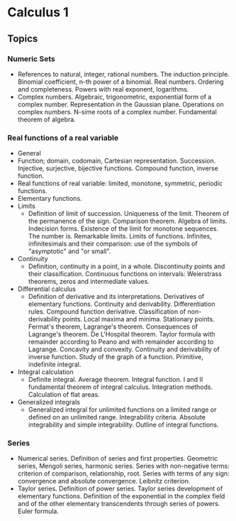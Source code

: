 # Calculus 1

## Topics

### Numeric Sets
- References to natural, integer, rational numbers. The induction principle. Binomial coefficient, n-th power of a binomial. Real numbers. Ordering and completeness. Powers with real exponent, logarithms.
- Complex numbers. Algebraic, trigonometric, exponential form of a complex number. Representation in the Gaussian plane. Operations on complex numbers. N-sime roots of a complex number. Fundamental theorem of algebra.

### Real functions of a real variable
 - General
  - Function; domain, codomain, Cartesian representation. Succession. Injective, surjective, bijective functions. Compound function, inverse function.
  - Real functions of real variable: limited, monotone, symmetric, periodic functions.
  - Elementary functions.
- Limits
  - Definition of limit of succession. Uniqueness of the limit. Theorem of the permanence of the sign. Comparison theorem. Algebra of limits. Indecision forms. Existence of the limit for monotone sequences. The number is. Remarkable limits. Limits of functions. Infinites, infinitesimals and their comparison: use of the symbols of "asymptotic" and "or small".
- Continuity
  - Definition, continuity in a point, in a whole. Discontinuity points and their classification. Continuous functions on intervals: Weierstrass theorems, zeros and intermediate values.
- Differential calculus
  - Definition of derivative and its interpretations. Derivatives of elementary functions. Continuity and derivability. Differentiation rules. Compound function derivative. Classification of non-derivability points. Local maxima and minima. Stationary points. Fermat's theorem, Lagrange's theorem. Consequences of Lagrange's theorem. De L'Hospital theorem. Taylor formula with remainder according to Peano and with remainder according to Lagrange. Concavity and convexity. Continuity and derivability of inverse function. Study of the graph of a function. Primitive, indefinite integral.
- Integral calculation
  - Definite integral. Average theorem. Integral function. I and II fundamental theorem of integral calculus. Integration methods. Calculation of flat areas.
- Generalized integrals
  - Generalized integral for unlimited functions on a limited range or defined on an unlimited range. Integrability criteria. Absolute integrability and simple integrability. Outline of integral functions.

### Series
- Numerical series. Definition of series and first properties. Geometric series, Mengoli series, harmonic series. Series with non-negative terms: criterion of comparison, relationship, root. Series with terms of any sign: convergence and absolute convergence. Leibnitz criterion.
- Taylor series. Definition of power series. Taylor series development of elementary functions. Definition of the exponential in the complex field and of the other elementary transcendents through series of powers. Euler formula.
